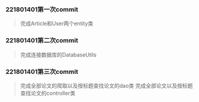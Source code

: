 ### 221801401第一次commit
> 完成Article和User两个entity类

### 221801401第二次commit
> 完成连接数据库的DatabaseUtils

### 221801401第三次commit
> 完成全部论文的爬取以及按标题查找论文的dao类
> 完成全部论文以及按标题查找论文的controller类
